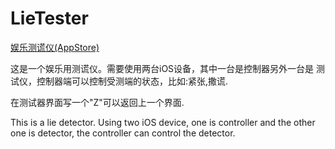 LieTester
=======================================

[娱乐测谎仪(AppStore)](https://itunes.apple.com/cn/app/yu-le-ce-huang-yi-mian-fei-ban/id595062776?mt=8)

这是一个娱乐用测谎仪。需要使用两台iOS设备，其中一台是控制器另外一台是
测试仪，控制器端可以控制受测端的状态，比如:紧张,撒谎.

在测试器界面写一个"Z"可以返回上一个界面.

This is a lie detector. Using two iOS device, one is controller and the
other one is detector, the controller can control the detector.
